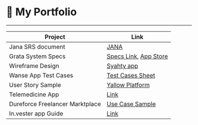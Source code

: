 # 💼 My Portfolio

---

|Project|Link|
|-------|----|
|Jana SRS document|[JANA](https://sonicar.notion.site/JANA-Software-Requirements-Specification-44bd946eedd24387b15dc8ecb1180677?pvs=4)|
|Grata System Specs|[Specs Link](https://drive.google.com/drive/folders/1R53vb_AiZubU3VP4brjFrF4L2gZ9AILB?usp=sharing), [App Store](https://play.google.com/store/apps/details?id=com.gratacda.smartentry)|
|Wireframe Design|[Syahty app](https://drive.google.com/file/d/1t-rJGLeuIrLkd3LDwG0fiywD2jinvaEc/view?usp=sharing)|
|Wanse App Test Cases|[Test Cases Sheet](https://docs.google.com/spreadsheets/d/11rgv8vyT5W32P6Bsu35amenK88WM0Nst6uRj7R9G4BI/edit?usp=sharing)|
|User Story Sample|[Yallow Platform](https://drive.google.com/file/d/1bb6Q5TI5Vpgax-FqTWPVJ-YdpYYm0vgV/view?usp=sharing)|
|Telemedicine App|[Link](https://drive.google.com/drive/folders/1BzO2E_34G9zSPscdyY0Oo1llb3Q2ppG_?usp=sharing)|
|Dureforce Freelancer Marktplace|[Use Case Sample](https://drive.google.com/file/d/1VATAs3gq0Kvkh12JX8Gv7YtVyahQ2Ijy/view?usp=sharing)|
|In.vester app Guide|[Link](https://abdoalpop.github.io/InVester-App-Guide/)|
